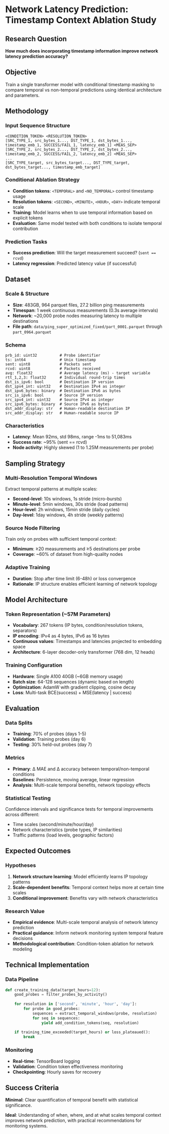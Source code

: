 # Network Latency Prediction: Timestamp Context Ablation Study

## Research Question
**How much does incorporating timestamp information improve network latency prediction accuracy?**

## Objective
Train a single transformer model with conditional timestamp masking to compare temporal vs non-temporal predictions using identical architecture and parameters.

## Methodology

### Input Sequence Structure
```
<CONDITION_TOKEN> <RESOLUTION_TOKEN>
[SRC_TYPE_1, src_bytes_1..., DST_TYPE_1, dst_bytes_1..., timestamp_emb_1, SUCCESS/FAIL_1, latency_emb_1] <MEAS_SEP>
[SRC_TYPE_2, src_bytes_2..., DST_TYPE_2, dst_bytes_2..., timestamp_emb_2, SUCCESS/FAIL_2, latency_emb_2] <MEAS_SEP>
...
[SRC_TYPE_target, src_bytes_target..., DST_TYPE_target, dst_bytes_target..., timestamp_emb_target]
```

### Conditional Ablation Strategy
- **Condition tokens**: `<TEMPORAL>` and `<NO_TEMPORAL>` control timestamp usage
- **Resolution tokens**: `<SECOND>`, `<MINUTE>`, `<HOUR>`, `<DAY>` indicate temporal scale
- **Training**: Model learns when to use temporal information based on explicit tokens
- **Evaluation**: Same model tested with both conditions to isolate temporal contribution

### Prediction Tasks
- **Success prediction**: Will the target measurement succeed? (`sent == rcvd`)
- **Latency regression**: Predicted latency value (if successful)

## Dataset

### Scale & Structure
- **Size**: 483GB, 964 parquet files, 27.2 billion ping measurements
- **Timespan**: 1 week continuous measurements (0.3s average intervals)
- **Network**: ~20,000 probe nodes measuring latency to multiple destinations
- **File path**: `data/ping_super_optimized_fixed/part_0001.parquet` through `part_0964.parquet`

### Schema
```
prb_id: uint32          # Probe identifier
ts: int64               # Unix timestamp
sent: uint8             # Packets sent
rcvd: uint8             # Packets received
avg: float32            # Average latency (ms) - target variable
rtt_1,2,3: float32      # Individual round-trip times
dst_is_ipv6: bool       # Destination IP version
dst_ipv4_int: uint32    # Destination IPv4 as integer
dst_ipv6_bytes: binary  # Destination IPv6 as bytes
src_is_ipv6: bool       # Source IP version
src_ipv4_int: uint32    # Source IPv4 as integer
src_ipv6_bytes: binary  # Source IPv6 as bytes
dst_addr_display: str   # Human-readable destination IP
src_addr_display: str   # Human-readable source IP
```

### Characteristics
- **Latency**: Mean 92ms, std 98ms, range -1ms to 51,083ms
- **Success rate**: ~95% (sent == rcvd)
- **Node activity**: Highly skewed (1 to 1.25M measurements per probe)

## Sampling Strategy

### Multi-Resolution Temporal Windows
Extract temporal patterns at multiple scales:

- **Second-level**: 10s windows, 1s stride (micro-bursts)
- **Minute-level**: 5min windows, 30s stride (load patterns)  
- **Hour-level**: 2h windows, 15min stride (daily cycles)
- **Day-level**: 1day windows, 4h stride (weekly patterns)

### Source Node Filtering
Train only on probes with sufficient temporal context:
- **Minimum**: ≥20 measurements and ≥5 destinations per probe
- **Coverage**: ~60% of dataset from high-quality nodes

### Adaptive Training
- **Duration**: Stop after time limit (6-48h) or loss convergence
- **Rationale**: IP structure enables efficient learning of network topology

## Model Architecture

### Token Representation (~57M Parameters)
- **Vocabulary**: 267 tokens (IP bytes, condition/resolution tokens, separators)
- **IP encoding**: IPv4 as 4 bytes, IPv6 as 16 bytes
- **Continuous values**: Timestamps and latencies projected to embedding space
- **Architecture**: 6-layer decoder-only transformer (768 dim, 12 heads)

### Training Configuration
- **Hardware**: Single A100 40GB (~6GB memory usage)
- **Batch size**: 64-128 sequences (dynamic based on length)
- **Optimization**: AdamW with gradient clipping, cosine decay
- **Loss**: Multi-task BCE(success) + MSE(latency | success)

## Evaluation

### Data Splits
- **Training**: 70% of probes (days 1-5)
- **Validation**: Training probes (day 6)
- **Testing**: 30% held-out probes (day 7)

### Metrics
- **Primary**: Δ MAE and Δ accuracy between temporal/non-temporal conditions
- **Baselines**: Persistence, moving average, linear regression
- **Analysis**: Multi-scale temporal benefits, network topology effects

### Statistical Testing
Confidence intervals and significance tests for temporal improvements across different:
- Time scales (second/minute/hour/day)
- Network characteristics (probe types, IP similarities)
- Traffic patterns (load levels, geographic factors)

## Expected Outcomes

### Hypotheses
1. **Network structure learning**: Model efficiently learns IP topology patterns
2. **Scale-dependent benefits**: Temporal context helps more at certain time scales
3. **Conditional improvement**: Benefits vary with network characteristics

### Research Value
- **Empirical evidence**: Multi-scale temporal analysis of network latency prediction
- **Practical guidance**: Inform network monitoring system temporal feature decisions
- **Methodological contribution**: Condition-token ablation for network modeling

## Technical Implementation

### Data Pipeline
```python
def create_training_data(target_hours=12):
    good_probes = filter_probes_by_activity()
    
    for resolution in ['second', 'minute', 'hour', 'day']:
        for probe in good_probes:
            sequences = extract_temporal_windows(probe, resolution)
            for seq in sequences:
                yield add_condition_tokens(seq, resolution)
    
    if training_time_exceeded(target_hours) or loss_plateaued():
        break
```

### Monitoring
- **Real-time**: TensorBoard logging
- **Validation**: Condition token effectiveness monitoring  
- **Checkpointing**: Hourly saves for recovery

## Success Criteria

**Minimal**: Clear quantification of temporal benefit with statistical significance.

**Ideal**: Understanding of when, where, and at what scales temporal context improves network prediction, with practical recommendations for monitoring systems.